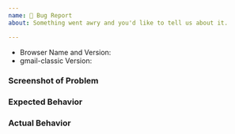```yaml
---
name: 🐞 Bug Report
about: Something went awry and you'd like to tell us about it.

---
```


<!--
  ⚡️ katchow! We 💛 issues.

  Please - do not - remove this template.
  Please - do not - skip or remove parts of this template.
  Or your issue WILL be closed.

  👉🏽 Need help or support? Open a SUPPORT issue instead.
-->

- Browser Name and Version:
- gmail-classic Version:

### Screenshot of Problem

<!--
  Issues without screenshots WILL be closed. There's just no way for us to know exactly what the theme is doing or how it is behaving in your environment without a screenshot. For help adding a screenshot:
  - Read this post: https://blog.github.com/2012-12-07-issue-attachments/
  - Or use https://imgur.com/ to upload, and paste the image url in this issue.
-->

### Expected Behavior


### Actual Behavior
